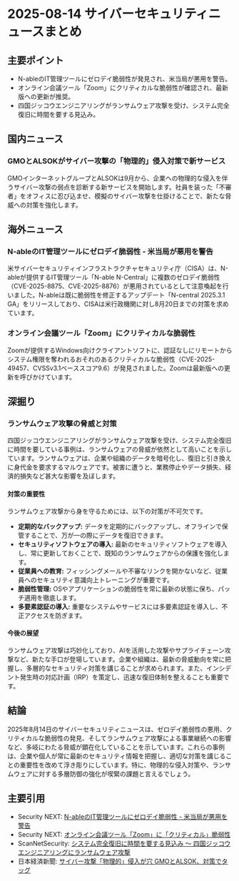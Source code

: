 # 2025-08-14 サイバーセキュリティニュースまとめ

## 主要ポイント

*   N-ableのIT管理ツールにゼロデイ脆弱性が発見され、米当局が悪用を警告。
*   オンライン会議ツール「Zoom」にクリティカルな脆弱性が確認され、最新版への更新が推奨。
*   四国ジッコウエンジニアリングがランサムウェア攻撃を受け、システム完全復旧に時間を要する見込み。

## 国内ニュース

### GMOとALSOKがサイバー攻撃の「物理的」侵入対策で新サービス

GMOインターネットグループとALSOKは9月から、企業への物理的な侵入を伴うサイバー攻撃の弱点を診断する新サービスを開始します。社員を装った「不審者」をオフィスに忍び込ませ、模擬のサイバー攻撃を仕掛けることで、新たな脅威への対策を強化します。

## 海外ニュース

### N-ableのIT管理ツールにゼロデイ脆弱性 - 米当局が悪用を警告

米サイバーセキュリティインフラストラクチャセキュリティ庁（CISA）は、N-ableが提供するIT管理ツール「N-able N-Central」に複数のゼロデイ脆弱性（CVE-2025-8875、CVE-2025-8876）が悪用されているとして注意喚起を行いました。N-ableは既に脆弱性を修正するアップデート「N-central 2025.3.1 GA」をリリースしており、CISAは米行政機関に対し8月20日までの対策を求めています。

### オンライン会議ツール「Zoom」にクリティカルな脆弱性

Zoomが提供するWindows向けクライアントソフトに、認証なしにリモートからシステム権限を奪われるおそれのあるクリティカルな脆弱性（CVE-2025-49457、CVSSv3.1ベーススコア9.6）が発見されました。Zoomは最新版への更新を呼びかけています。

## 深掘り

### ランサムウェア攻撃の脅威と対策

四国ジッコウエンジニアリングがランサムウェア攻撃を受け、システム完全復旧に時間を要している事例は、ランサムウェアの脅威が依然として高いことを示しています。ランサムウェアは、企業や組織のデータを暗号化し、復旧と引き換えに身代金を要求するマルウェアです。被害に遭うと、業務停止やデータ損失、経済的損失など甚大な影響を及ぼします。

#### 対策の重要性

ランサムウェア攻撃から身を守るためには、以下の対策が不可欠です。

*   **定期的なバックアップ:** データを定期的にバックアップし、オフラインで保管することで、万が一の際にデータを復旧できます。
*   **セキュリティソフトウェアの導入:** 最新のセキュリティソフトウェアを導入し、常に更新しておくことで、既知のランサムウェアからの保護を強化します。
*   **従業員への教育:** フィッシングメールや不審なリンクを開かないなど、従業員へのセキュリティ意識向上トレーニングが重要です。
*   **脆弱性管理:** OSやアプリケーションの脆弱性を常に最新の状態に保ち、パッチ適用を徹底します。
*   **多要素認証の導入:** 重要なシステムやサービスには多要素認証を導入し、不正アクセスを防ぎます。

#### 今後の展望

ランサムウェア攻撃は巧妙化しており、AIを活用した攻撃やサプライチェーン攻撃など、新たな手口が登場しています。企業や組織は、最新の脅威動向を常に把握し、多層的なセキュリティ対策を講じることが求められます。また、インシデント発生時の対応計画（IRP）を策定し、迅速な復旧体制を整えることも重要です。

## 結論

2025年8月14日のサイバーセキュリティニュースは、ゼロデイ脆弱性の悪用、クリティカルな脆弱性の発見、そしてランサムウェア攻撃による事業継続への影響など、多岐にわたる脅威が顕在化していることを示しています。これらの事例は、企業や個人が常に最新のセキュリティ情報を把握し、適切な対策を講じることの重要性を改めて浮き彫りにしています。特に、物理的な侵入対策や、ランサムウェアに対する多層防御の強化が喫緊の課題と言えるでしょう。

## 主要引用

*   Security NEXT: [N-ableのIT管理ツールにゼロデイ脆弱性 - 米当局が悪用を警告](https://www.security-next.com/173385)
*   Security NEXT: [オンライン会議ツール「Zoom」に「クリティカル」脆弱性](https://www.security-next.com/173351)
*   ScanNetSecurity: [システム完全復旧に時間を要する見込み ～ 四国ジッコウエンジニアリングにランサムウェア攻撃](https://scan.netsecurity.ne.jp/article/2025/08/14/53430.html)
*   日本経済新聞: [サイバー攻撃「物理的」侵入が穴 GMOとALSOK、対策でタッグ](https://www.nikkei.com/article/DGXZQOUC01CAH0R00C25A8000000/)


